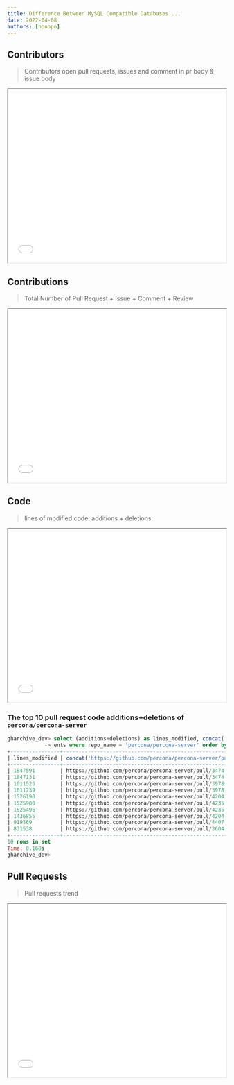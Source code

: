 ```yaml
---
title: Difference Between MySQL Compatible Databases ...
date: 2022-04-08
authors: [hooopo]
---
```



## Contributors

> Contributors open pull requests, issues and comment in pr body & issue body

<iframe width="100%" height="400" src="/charts/tidb-vs-mysql-compatible-databases-contributor.html?theme=vintage&v=3"></iframe>

<!--truncate-->

## Contributions
> Total Number of Pull Request + Issue + Comment + Review

<iframe width="100%" height="400" src="/charts/tidb-vs-mysql-compatible-databases-contribution.html?theme=vintage&v=3"></iframe>


## Code
> lines of modified code: additions + deletions

<iframe width="100%" height="400" src="/charts/tidb-vs-mysql-compatible-databases-code.html?theme=vintage&v=3"></iframe>


### The top 10 pull request code additions+deletions of `percona/percona-server`

```sql
gharchive_dev> select (additions+deletions) as lines_modified, concat('https://github.com/percona/percona-server/pull/', number) from github_ev
            -> ents where repo_name = 'percona/percona-server' order by lines_modified desc limit 10;
+----------------+-------------------------------------------------------------------+
| lines_modified | concat('https://github.com/percona/percona-server/pull/', number) |
+----------------+-------------------------------------------------------------------+
| 1847591        | https://github.com/percona/percona-server/pull/3474               |
| 1847131        | https://github.com/percona/percona-server/pull/3474               |
| 1611523        | https://github.com/percona/percona-server/pull/3978               |
| 1611239        | https://github.com/percona/percona-server/pull/3978               |
| 1526190        | https://github.com/percona/percona-server/pull/4204               |
| 1525900        | https://github.com/percona/percona-server/pull/4235               |
| 1525495        | https://github.com/percona/percona-server/pull/4235               |
| 1436855        | https://github.com/percona/percona-server/pull/4204               |
| 919569         | https://github.com/percona/percona-server/pull/4407               |
| 831538         | https://github.com/percona/percona-server/pull/3604               |
+----------------+-------------------------------------------------------------------+
10 rows in set
Time: 0.168s
gharchive_dev>
```


## Pull Requests
> Pull requests trend

<iframe width="100%" height="400" src="/charts/tidb-vs-mysql-compatible-databases-pull-request.html?theme=vintage&v=3"></iframe>
